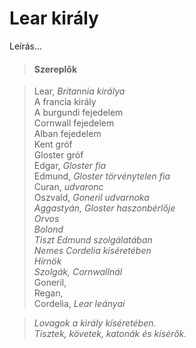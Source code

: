 <!-- ======================================================================
--- Search engine
title:          Lear király
keywords:       Lear, király, tragédia
description:    William Shakespeare: Lear király.
--- Menu system
order:          60
text:           Lear király
hidden:         false
umbel:          false
--- Page properties
id:             /tragedies/king-lear
document:       
layout:         layout-2-left
$-left:         play-list
searchable:     true
======================================================================= -->

# Lear király

Leírás...

>   #### Szereplők
    
>   Lear, _Britannia királya_  
    A francia király  
    A burgundi fejedelem  
    Cornwall fejedelem  
    Alban fejedelem  
    Kent gróf  
    Gloster gróf  
    Edgar, _Gloster fia_  
    Edmund, _Gloster törvénytelen fia_  
    Curan, _udvaronc_  
    Oszvald, _Goneril udvarnoka_  
    _Aggastyán, Gloster haszonbérlője_  
    _Orvos_  
    _Bolond_  
    _Tiszt Edmund szolgálatában_  
    _Nemes Cordelia kíséretében_  
    _Hírnök_  
    _Szolgák, Cornwallnál_  
    Goneril,  
    Regan,  
    Cordelia, _Lear leányai_  
    
>   _Lovagok a király kíséretében.  
    Tisztek, követek, katonák és kísérők._

